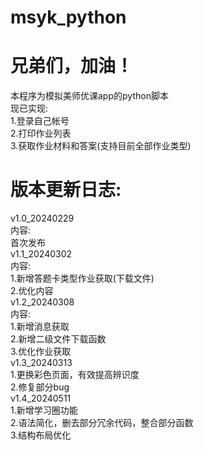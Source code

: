 # msyk_python
兄弟们，加油！
===
本程序为模拟美师优课app的python脚本<br>
现已实现:<br>
1.登录自己帐号<br>
2.打印作业列表<br>
3.获取作业材料和答案(支持目前全部作业类型)<br>

版本更新日志:<br>
===
v1.0_20240229<br>
内容:<br>
首次发布<br>
v1.1_20240302<br>
内容:<br>
1.新增答题卡类型作业获取(下载文件)<br>
2.优化内容<br>
v1.2_20240308<br>
内容:<br>
1.新增消息获取<br>
2.新增二级文件下载函数<br>
3.优化作业获取<br>
v1.3_20240313<br>
1.更换彩色页面，有效提高辨识度<br>
2.修复部分bug<br>
v1.4_20240511<br>
1.新增学习圈功能<br>
2.语法简化，删去部分冗余代码，整合部分函数<br>
3.结构布局优化<br>
